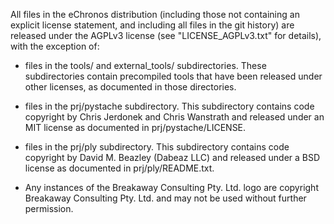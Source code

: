 All files in the eChronos distribution (including those not containing an explicit license statement, and including all files in the git history) are released under the AGPLv3 license (see "LICENSE_AGPLv3.txt" for details), with the exception of:

- files in the tools/ and external_tools/ subdirectories.
These subdirectories contain precompiled tools that have been released under other licenses, as documented in those directories.

- files in the prj/pystache subdirectory.
This subdirectory contains code copyright by Chris Jerdonek and Chris Wanstrath and released under an MIT license as documented in prj/pystache/LICENSE.

- files in the prj/ply subdirectory.
This subdirectory contains code copyright by David M. Beazley (Dabeaz LLC) and released under a BSD license as documented in prj/ply/README.txt.

- Any instances of the Breakaway Consulting Pty. Ltd. logo are copyright Breakaway Consulting Pty. Ltd. and may not be used without further permission.
